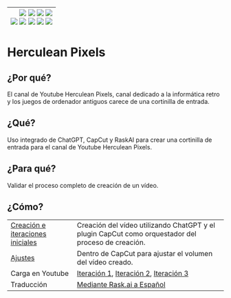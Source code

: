 <div align=right>

|[![](https://img.shields.io/badge/-Inicio-FFF?style=flat&logo=Emlakjet&logoColor=black)](/README.md) [![](https://img.shields.io/badge/-Introducción-FFF?style=flat&logo=abbrobotstudio&logoColor=black)](/documentos/intro.md) [![](https://img.shields.io/badge/-Modelos_de_lenguaje-FFF?style=flat&logo=LiveChat&logoColor=black)](/documentos/LLMs.md) [![](https://img.shields.io/badge/-Panorámica-FFF?style=flat&logo=openstreetmap&logoColor=black)](/documentos/panoramica.md)<br>  [![](https://img.shields.io/badge/-Prompts-FFF?style=flat&logo=Proton&logoColor=black)](/documentos/prompts/README.md) [![](https://img.shields.io/badge/-Ing,_de_prompts-FFF?style=flat&logo=googleearthengine&logoColor=black)](/documentos/ingenieriaDePrompts/README.md) [![](https://img.shields.io/badge/-Patrones-FFF?style=flat&logo=textpattern&logoColor=black)](/documentos/ingenieriaDePrompts/patrones/README.md) [![](https://img.shields.io/badge/8vP-FFF?style=flat&logo=v8&logoColor=black)](/documentos/prompts/mejoresPracticas/8virtudesDelPrompting.md) [![](https://img.shields.io/badge/-Casos_de_uso-FFF?style=flat&logo=gitbook&logoColor=black)](/documentos/casosDeUso/README.md)|
|-:|

</div>

# Herculean Pixels

## ¿Por qué?

El canal de Youtube Herculean Pixels, canal dedicado a la informática retro y los juegos de ordenador antiguos carece de una cortinilla de entrada.

## ¿Qué?

Uso integrado de ChatGPT, CapCut y RaskAI para crear una cortinilla de entrada para el canal de Youtube Herculean Pixels.

## ¿Para qué?

Validar el proceso completo de creación de un vídeo.

## ¿Cómo?

|||
|-|-|
[Creación e iteraciones iniciales](https://chat.openai.com/share/082a7e95-bcbd-456a-9fc3-82f6d9e31a44)|Creación del vídeo utilizando ChatGPT y el plugin CapCut como orquestador del proceso de creación.
[Ajustes](https://www.capcut.com/my-cloud/7276771549347250177)|Dentro de CapCut para ajustar el volumen del vídeo creado.
Carga en Youtube|[Iteración 1](https://www.youtube.com/watch?v=-As2NN1WLbY), [Iteración 2](https://www.youtube.com/watch?v=YddaMOj26QI), [Iteración 3](https://www.youtube.com/watch?v=VpbEuDfcnm4)
Traducción|[Mediante Rask.ai a Español](https://www.youtube.com/watch?v=qCsdmBj2ujM)

